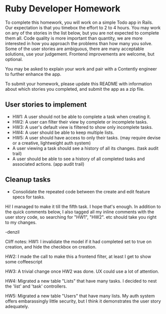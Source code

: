 Ruby Developer Homework
================

To complete this homework, you will work on a simple Todo app in Rails. Our expectation is that you timebox the effort to 2 to 4 hours. You may work on any of the stories in the list below, but you are not expected to complete them all. Code quality is more important than quantity, we are more interested in how you approach the problems than how many you solve. Some of the user stories are ambiguous, there are many acceptable solutions, use your judgement. Frontend improvements are welcome, but optional.

You may be asked to explain your work and pair with a Contently engineer to further enhance the app.

To submit your homework, please update this README with information about which stories you completed, and submit the app as a zip file.

User stories to implement
----------------
 - HW1: A user should not be able to complete a task when creating it.
 - HW2: A user can filter their view by complete or incomplete tasks.
 - HW3: A user's default view is filtered to show only incomplete tasks.
 - HW4: A user should be able to keep multiple lists.
 - HW5: A user should have access to only their tasks. (may require devise or a creative, lightweight auth system)
 - A user viewing a task should see a history of all its changes. (task audit trail)
 - A user should be able to see a history of all completed tasks and associated actions. (app audit trail)

Cleanup tasks
----------------
- Consolidate the repeated code between the create and edit feature specs for tasks.

Hi!
I managed to make it till the fifth task. I hope that's enough.
In addition to the quick comments below, I also tagged all my inline comments
with the user story code, so searching for "HW1", "HW2". etc should
take you right to my changes.

-denzil

Cliff notes:
HW1: I invalidate the model if it had completed set to true on creation, and hide the checkbox on creation.

HW2: I made the call to make this a frontend filter, at least I get to show some coffeescript

HW3: A trivial change once HW2 was done. UX could use a lot of attention.

HW4: Migrated a new table "Lists" that have many tasks. I decided to nest the 'list' and 'task' controllers.

HW5: Migrated a new table "Users" that have many lists. My auth system offers embarassingly little security, but I
     think it demonstrates the user story adequately.

